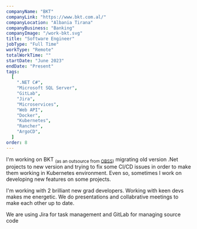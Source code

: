```yaml
---
companyName: "BKT"
companyLink: "https://www.bkt.com.al/"
companyLocation: "Albania Tirana"
companyBusiness: "Banking"
companyImage: "/work-bkt.svg"
title: "Software Engineer"
jobType: "Full Time"
workType: "Remote"
totalWorkTime: ""
startDate: "June 2023"
endDate: "Present"
tags:
  [
    ".NET C#",
    "Microsoft SQL Server",
    "GitLab",
    "Jira",
    "Microservices",
    "Web API",
    "Docker",
    "Kubernetes",
    "Rancher",
    "ArgoCD",
  ]
order: 8
---
```


I'm working on BKT <sub>(as an outsource from [OBSS](https://obss.tech/en/))</sub> migrating old version .Net projects to new version and trying to fix some CI/CD issues in order to make them working in Kubernetes environment. Even so, sometimes I work on developing new features on some projects. 

I'm working with 2 brilliant new grad developers. Working with keen devs makes me energetic. We do presentations and collabrative meetings to make each other up to date.

We are using Jira for task management and GitLab for managing source code
